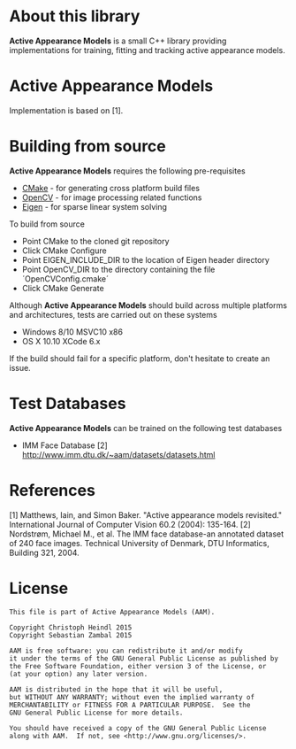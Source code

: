 # About this library

**Active Appearance Models** is a small C++ library providing implementations for training, fitting and tracking active appearance models.

# Active Appearance Models

Implementation is based on [1].

# Building from source
**Active Appearance Models** requires the following pre-requisites
 - [CMake](www.cmake.org) - for generating cross platform build files
 - [OpenCV](www.opencv.org) - for image processing related functions
 - [Eigen](eigen.tuxfamily.org/) - for sparse linear system solving
 
To build from source
 - Point CMake to the cloned git repository
 - Click CMake Configure
 - Point EIGEN_INCLUDE_DIR to the location of Eigen header directory
 - Point OpenCV_DIR to the directory containing the file ´OpenCVConfig.cmake´
 - Click CMake Generate
 
Although **Active Appearance Models** should build across multiple platforms and architectures, tests are carried out on these systems
 - Windows 8/10 MSVC10 x86
 - OS X 10.10 XCode 6.x

If the build should fail for a specific platform, don't hesitate to create an issue. 

# Test Databases
**Active Appearance Models** can be trained on the following test databases

 - IMM Face Database [2] http://www.imm.dtu.dk/~aam/datasets/datasets.html

# References

[1] Matthews, Iain, and Simon Baker. "Active appearance models revisited." International Journal of Computer Vision 60.2 (2004): 135-164.
[2] Nordstrøm, Michael M., et al. The IMM face database-an annotated dataset of 240 face images. Technical University of Denmark, DTU Informatics, Building 321, 2004.

# License
```
This file is part of Active Appearance Models (AAM).

Copyright Christoph Heindl 2015
Copyright Sebastian Zambal 2015

AAM is free software: you can redistribute it and/or modify
it under the terms of the GNU General Public License as published by
the Free Software Foundation, either version 3 of the License, or
(at your option) any later version.

AAM is distributed in the hope that it will be useful,
but WITHOUT ANY WARRANTY; without even the implied warranty of
MERCHANTABILITY or FITNESS FOR A PARTICULAR PURPOSE.  See the
GNU General Public License for more details.

You should have received a copy of the GNU General Public License
along with AAM.  If not, see <http://www.gnu.org/licenses/>.
```

